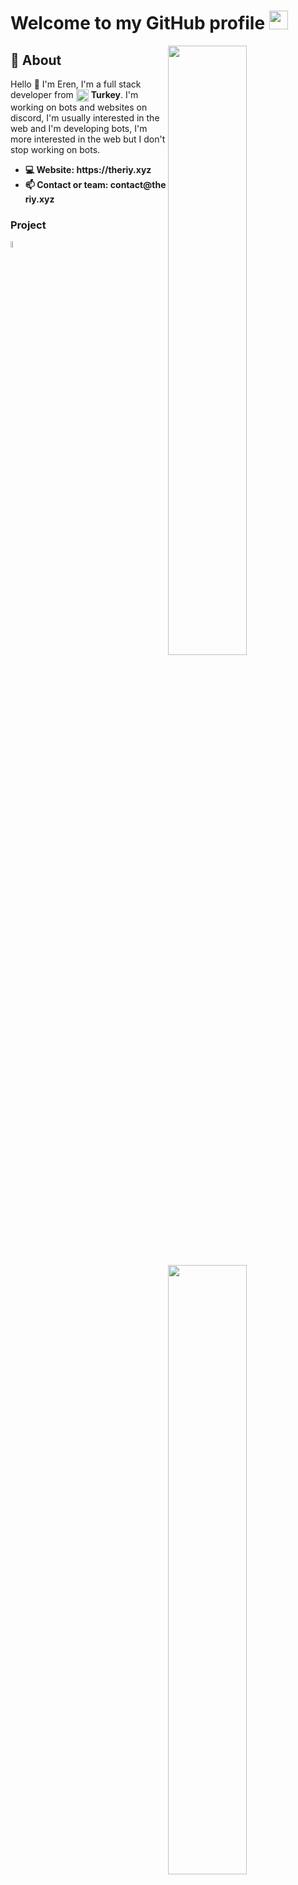 ### <h1>Welcome to my GitHub profile <img src="https://media.giphy.com/media/Q7LHmoFwVP6Yc1swZs/giphy.gif" height="30px"></h1>

<img width="50%" align="right" src="https://github-widgetbox.vercel.app/api/profile?username=theriyxd&data=followers,repositories,stars,commits&theme=darkmode">
<img width="50%" height="1px" align="right" src="https://i.imgur.com/DkKayja.png">
<img width="50%" align="right" src="https://github-widgetbox.vercel.app/api/skills?languages=js,kotlin,html,css,nodejs,java,php&theme=darkmode">

## 🧐 About
Hello 👋 I'm Eren, I'm a full stack developer from <img width="20" height="20" align="center" src="https://i.imgur.com/ff547ZT.png"> **Turkey**. I'm working on bots and websites on discord, I'm usually interested in the web and I'm developing bots, I'm more interested in the web but I don't stop working on bots.

- __💻 Website: https://theriy.xyz__
- __📫 Contact or team: contact@the
riy.xyz__
  
### Project
  <a href="https://discord.gg/xJ6B6XpV4H"><img width="5%" src="https://cdn.discordapp.com/attachments/1098160364568465408/1098540846451806238/luna_1035px_cleanup1-photoaidcom-cropped.jpg" alt="Cosy.live"></a>
